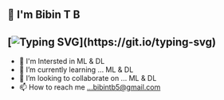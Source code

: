 ## 👋 I'm Bibin T B

[![Typing SVG](https://readme-typing-svg.herokuapp.com?color=7F0EF6&lines=It's+great+connecting+with+you.)](https://git.io/typing-svg)
- 
-  🌹  I'm Intersted in ML & DL
- 🌱 I’m currently learning ... ML & DL
- 💞️ I’m looking to collaborate on ... ML & DL
- 📫 How to reach me ...bibintb5@gmail.com

<!---
bibintb/bibintb is a ✨ special ✨ repository because its `README.md` (this file) appears on your GitHub profile.
You can click the Preview link to take a look at your changes.
--->
